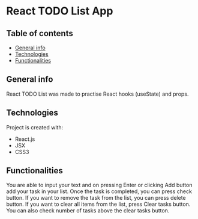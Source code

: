 # React TODO List App

## Table of contents
* [General info](#general-info)
* [Technologies](#technologies)
* [Functionalities](#functionalities)

## General info
React TODO List was made to practise React hooks (useState) and props.

## Technologies
Project is created with:
* React.js
* JSX
* CSS3

## Functionalities
You are able to input your text and on pressing Enter or clicking Add button add your task in your list. Once the task is completed, you can press check button. If you want to remove the task from the list, you can press delete button. If you want to clear all items from the list, press Clear tasks button. You can also check number of tasks above the clear tasks button.

